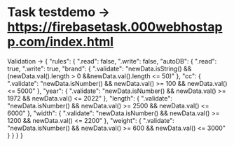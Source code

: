 # Task testdemo -> https://firebasetask.000webhostapp.com/index.html
Validation ->
{
  "rules": {
    ".read": false, 
    ".write": false,
      "autoDB": {
        ".read": true, 
    		".write": true,
          "brand": {
            ".validate": "newData.isString() && (newData.val().length > 0 &&newData.val().length <= 50)"
          },
          "cc": {
            ".validate": "newData.isNumber() && newData.val() >= 100 && newData.val() <= 5000"
          },
          "year": {
            ".validate": "newData.isNumber() && newData.val() >= 1972 && newData.val() <= 2022"
          },
          "length": {
            ".validate": "newData.isNumber() && newData.val() >= 2500 && newData.val() <= 6000"
          },
          "width": {
            ".validate": "newData.isNumber() && newData.val() >= 1200 && newData.val() <= 2200"
          },
          "weight": {
            ".validate": "newData.isNumber() && newData.val() >= 600 && newData.val() <= 3000"
      }
    }
  }
}
